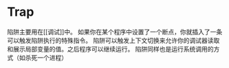 # Trap
陷阱主要用在[[调试]]中。
如果你在某个程序中设置了一个断点，你就插入了一条可以触发陷阱执行的特殊指令。
陷阱可以触发上下文切换来允许你的调试器读取和展示局部变量的值。之后程序可以继续运行。
陷阱同样也是运行系统调用的方式（如杀死一个进程）

